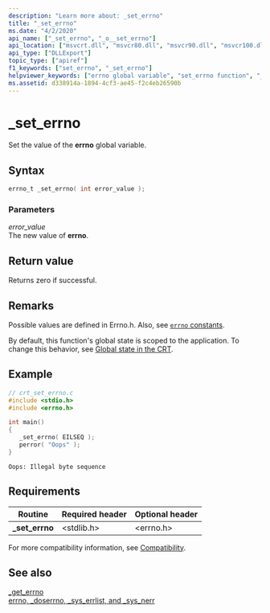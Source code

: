 ```yaml
---
description: "Learn more about: _set_errno"
title: "_set_errno"
ms.date: "4/2/2020"
api_name: ["_set_errno", "_o__set_errno"]
api_location: ["msvcrt.dll", "msvcr80.dll", "msvcr90.dll", "msvcr100.dll", "msvcr100_clr0400.dll", "msvcr110.dll", "msvcr110_clr0400.dll", "msvcr120.dll", "msvcr120_clr0400.dll", "ucrtbase.dll", "api-ms-win-crt-runtime-l1-1-0.dll", "api-ms-win-crt-private-l1-1-0.dll"]
api_type: ["DLLExport"]
topic_type: ["apiref"]
f1_keywords: ["set_errno", "_set_errno"]
helpviewer_keywords: ["errno global variable", "set_errno function", "_set_errno function"]
ms.assetid: d338914a-1894-4cf3-ae45-f2c4eb26590b
---
```

# _set_errno

Set the value of the **errno** global variable.

## Syntax

```C
errno_t _set_errno( int error_value );
```

### Parameters

*error_value*<br/>
The new value of **errno**.

## Return value

Returns zero if successful.

## Remarks

Possible values are defined in Errno.h. Also, see [`errno` constants](../errno-constants.md).

By default, this function's global state is scoped to the application. To change this behavior, see [Global state in the CRT](../global-state.md).

## Example

```C
// crt_set_errno.c
#include <stdio.h>
#include <errno.h>

int main()
{
   _set_errno( EILSEQ );
   perror( "Oops" );
}
```

```Output
Oops: Illegal byte sequence
```

## Requirements

|Routine|Required header|Optional header|
|-------------|---------------------|---------------------|
|**_set_errno**|\<stdlib.h>|\<errno.h>|

For more compatibility information, see [Compatibility](../compatibility.md).

## See also

[_get_errno](get-errno.md)\
[errno, _doserrno, _sys_errlist, and _sys_nerr](../errno-doserrno-sys-errlist-and-sys-nerr.md)
